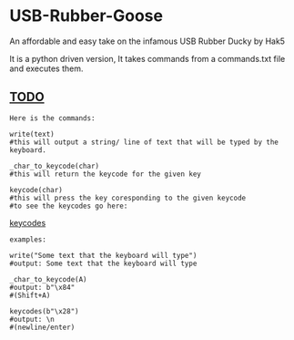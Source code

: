 # USB-Rubber-Goose
An affordable and easy take on the infamous USB Rubber Ducky by Hak5

It is a python driven version,
It takes commands from a commands.txt file and executes them.


## [TODO](TODO)



```
Here is the commands:

write(text)
#this will output a string/ line of text that will be typed by the keyboard.

_char_to_keycode(char)
#this will return the keycode for the given key

keycode(char)
#this will press the key coresponding to the given keycode
#to see the keycodes go here: 
```
[keycodes](keycodes) 

```
examples:

write("Some text that the keyboard will type")
#output: Some text that the keyboard will type

_char_to_keycode(A)
#output: b"\x84"
#(Shift+A)

keycodes(b"\x28")
#output: \n 
#(newline/enter)

```
